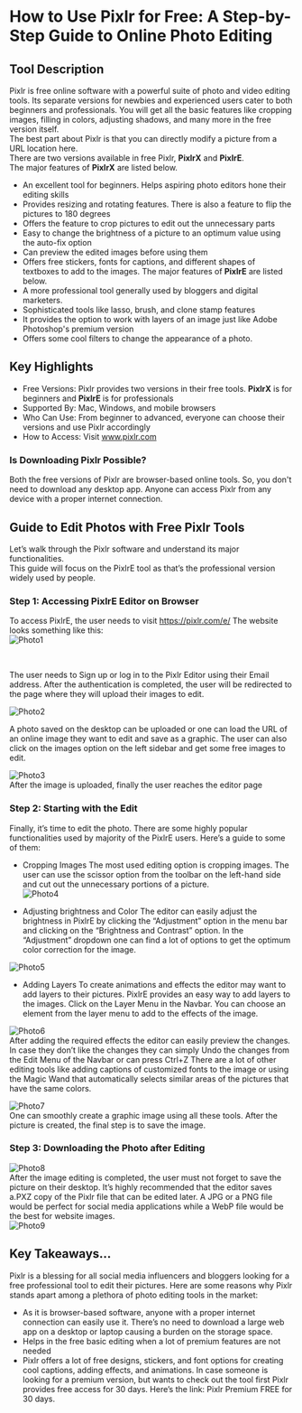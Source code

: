 # How to Use Pixlr for Free: A Step-by-Step Guide to Online Photo Editing
## Tool Description
Pixlr is free online software with a powerful suite of photo and video editing tools. Its separate versions for newbies and experienced users cater to both beginners and professionals.
You will get all the basic features like cropping images, filling in colors, adjusting shadows, and many more in the free version itself. <br/> The best part about Pixlr is that you can directly modify a picture from a URL location here.<br/>
There are two versions available in free Pixlr, **PixlrX** and **PixlrE**. <br/>
The major features of **PixlrX** are listed below. <br/>
-	An excellent tool for beginners. Helps aspiring photo editors hone their editing skills
-	Provides resizing and rotating features. There is also a feature to flip the pictures to 180 degrees
-	Offers the feature to crop pictures to edit out the unnecessary parts
-	Easy to change the brightness of a picture to an optimum value using the auto-fix option
-	Can preview the edited images before using them
-	Offers free stickers, fonts for captions, and different shapes of textboxes to add to the images. 
The major features of **PixlrE** are listed below. <br/>
-	A more professional tool generally used by bloggers and digital marketers.
-	Sophisticated tools like lasso, brush, and clone stamp features
-	It provides the option to work with layers of an image just like Adobe Photoshop's premium version
-	Offers some cool filters to change the appearance of a photo.
## Key Highlights
-	Free Versions: Pixlr provides two versions in their free tools. **PixlrX** is for beginners and **PixlrE** is for professionals
-	Supported By: Mac, Windows, and mobile browsers
-	Who Can Use: From beginner to advanced, everyone can choose their versions and use Pixlr accordingly
-	How to Access: Visit www.pixlr.com
### Is Downloading Pixlr Possible?
Both the free versions of Pixlr are browser-based online tools. So, you don't need to download any desktop app. Anyone can access Pixlr from any device with a proper internet connection.
## Guide to Edit Photos with Free Pixlr Tools
Let’s walk through the Pixlr software and understand its major functionalities.<br/>
This guide will focus on the PixlrE tool as that’s the professional version widely used by people.
### Step 1: Accessing PixlrE Editor on Browser
To access PixlrE, the user needs to visit https://pixlr.com/e/
The website looks something like this:<br/>
![Photo1](https://github.com/user-attachments/assets/1173f201-c50b-422f-8a3e-97a3c7a9e01b)

 <br/>

The user needs to Sign up or log in to the Pixlr Editor using their Email address. After the authentication is completed, the user will be redirected to the page where they will upload their images to edit.<br/>

 ![Photo2](https://github.com/user-attachments/assets/d4372920-0d33-4cd4-a8f7-23c911f881c4)<br/>

A photo saved on the desktop can be uploaded or one can load the URL of an online image they want to edit and save as a graphic. The user can also click on the images option on the left sidebar and get some free images to edit.<br/>
 

![Photo3](https://github.com/user-attachments/assets/fc0b34af-b699-44b7-91ff-3ba71bcf6f30)<br/>
After the image is uploaded, finally the user reaches the editor page

 
### Step 2: Starting with the Edit
Finally, it’s time to edit the photo. There are some highly popular functionalities used by majority of the PixlrE users. Here’s a guide to some of them:
-	Cropping Images
The most used editing option is cropping images. The user can use the scissor option from the toolbar on the left-hand side and cut out the unnecessary portions of a picture.<br/>
 ![Photo4](https://github.com/user-attachments/assets/e8cd1966-375b-4116-82cf-d187d70f783d)<br/>

-	Adjusting brightness and Color
The editor can easily adjust the brightness in PixlrE by clicking the “Adjustment” option in the menu bar and clicking on the “Brightness and Contrast” option. In the “Adjustment” dropdown one can find a lot of options to get the optimum color correction for the image.<br/>

 ![Photo5](https://github.com/user-attachments/assets/391a415d-3d2a-4c7b-812d-ba77d0c5d6af)<br/>

-	Adding Layers
To create animations and effects the editor may want to add layers to their pictures. PixlrE provides an easy way to add layers to the images. 
Click on the Layer Menu in the Navbar. You can choose an element from the layer menu to add to the effects of the image.<br/>

 
![Photo6](https://github.com/user-attachments/assets/c6c2cfe5-021e-4a28-a8fe-14d3aa2c08fc)<br/>
After adding the required effects the editor can easily preview the changes. In case they don’t like the changes they can simply Undo the changes from the Edit Menu of the Navbar or can press Ctrl+Z
There are a lot of other editing tools like adding captions of customized fonts to the image or using the Magic Wand that automatically selects similar areas of the pictures that have the same colors.<br/>

![Photo7](https://github.com/user-attachments/assets/b942e1e3-c61b-496b-b564-ef9c52fd90cb)<br/>
One can smoothly create a graphic image using all these tools. After the picture is created, the final step is to save the image.
### Step 3: Downloading the Photo after Editing
 
![Photo8](https://github.com/user-attachments/assets/83e65a35-9670-426d-8e28-5878cbe8a346)<br/>
After the image editing is completed, the user must not forget to save the picture on their desktop.
It’s highly recommended that the editor saves a.PXZ copy of the Pixlr file that can be edited later. 
A JPG or a PNG file would be perfect for social media applications while a WebP file would be the best for website images.<br/>
![Photo9](https://github.com/user-attachments/assets/ee7f4195-d4e7-4c30-89ca-2a2f6470c222)<br/>
 
## Key Takeaways…

Pixlr is a blessing for all social media influencers and bloggers looking for a free professional tool to edit their pictures. Here are some reasons why Pixlr stands apart among a plethora of photo editing tools in the market:
-	As it is browser-based software, anyone with a proper internet connection can easily use it. There’s no need to download a large web app on a desktop or laptop causing a burden on the storage space.
-	Helps in the free basic editing when a lot of premium features are not needed
-	Pixlr offers a lot of free designs, stickers, and font options for creating cool captions, adding effects, and animations.
In case someone is looking for a premium version, but wants to check out the tool first Pixlr provides free access for 30 days. Here’s the link:  Pixlr Premium FREE for 30 days.



